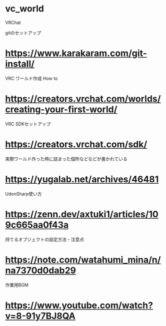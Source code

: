 # vc_world
VRChat

gitのセットアップ
# https://www.karakaram.com/git-install/

VRC ワールド作成 How to
# https://creators.vrchat.com/worlds/creating-your-first-world/

VRC SDKセットアップ
# https://creators.vrchat.com/sdk/

実際ワールド作った時に詰まった個所などなどが書かれている
# https://yugalab.net/archives/46481

UdonSharp使い方
# https://zenn.dev/axtuki1/articles/109c665aa0f43a

持てるオブジェクトの設定方法・注意点
# https://note.com/watahumi_mina/n/na7370d0dab29

作業用BGM
# https://www.youtube.com/watch?v=8-91y7BJ8QA